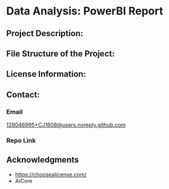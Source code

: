 # Data Analysis: PowerBI Report

## Project Description:

## File Structure of the Project:

## License Information:

## Contact: 

### Email 
128046995+CJ1608@users.noreply.github.com

### Repo Link 

## Acknowledgments 
- https://choosealicense.com/
- AiCore
